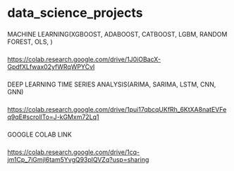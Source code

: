 # data_science_projects
###
MACHINE LEARNING(XGBOOST, ADABOOST, CATBOOST, LGBM, RANDOM FOREST, OLS, )
###
https://colab.research.google.com/drive/1J0iOBacX-GpdfXLfwax02yfWRqWPYCvI


###
DEEP LEARNING TIME SERIES ANALYSIS(ARIMA, SARIMA, LSTM, CNN, GNN)
###
https://colab.research.google.com/drive/1pui17qbcqUKfRh_6KtXA8natEVFeq9qE#scrollTo=J-kGMxm72Lq1


###
GOOGLE COLAB LINK
###
https://colab.research.google.com/drive/1cq-jm1Cp_7iGmjl6tam5YvgQ93plQVZq?usp=sharing
